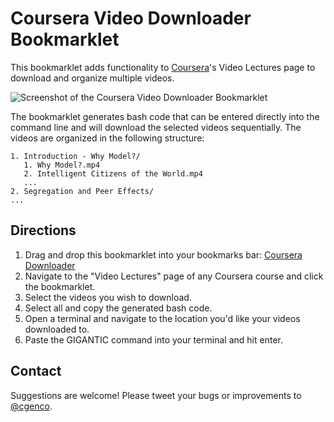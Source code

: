 # Coursera Video Downloader Bookmarklet

This bookmarklet adds functionality to [Coursera](http://coursera.org)'s Video Lectures page to download and organize multiple videos. 

 ![Screenshot of the Coursera Video Downloader Bookmarklet](Coursera-Video-Downloader-Bookmarklet/raw/master/screenshot.png)

The bookmarklet generates bash code that can be entered directly into the command line and will download the selected videos sequentially. The videos are organized in the following structure:

    1. Introduction - Why Model?/
       1. Why Model?.mp4
       2. Intelligent Citizens of the World.mp4
       ...
    2. Segregation and Peer Effects/
    ...

## Directions

1. Drag and drop this bookmarklet into your bookmarks bar: <a href="javascript:((function()%7Bvar%20s%3Ddocument.createElement('script')%3Bs.setAttribute('type'%2C'text%2Fjavascript')%3Bs.setAttribute('charset'%2C'UTF-8')%3Bs.setAttribute('src'%2C%22https%3A%2F%2Fraw.github.com%2Fchristiangenco%2FCoursera-Video-Downloader-Bookmarklet%2Fmaster%2Fcoursera_downloader.js%22)%3Bdocument.documentElement.appendChild(s)%3B%7D)())">Coursera Downloader</a>
2. Navigate to the "Video Lectures" page of any Coursera course and click the bookmarklet.
3. Select the videos you wish to download.
4. Select all and copy the generated bash code.
5. Open a terminal and navigate to the location you'd like your videos downloaded to.
6. Paste the GIGANTIC command into your terminal and hit enter.

## Contact

Suggestions are welcome! Please tweet your bugs or improvements to [@cgenco](http://twitter.com/cgenco).